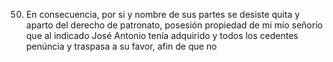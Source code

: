 50. En consecuencia, por si y nombre de sus partes se desiste
quita y aparto del derecho de patronato, posesión propiedad de
mi mío señorío que al indicado José Antonio tenía adquirido
y todos los cedentes penúncia y traspasa a su favor, afin de que no